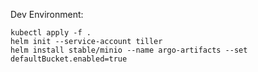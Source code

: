 Dev Environment:
```
kubectl apply -f .
helm init --service-account tiller
helm install stable/minio --name argo-artifacts --set defaultBucket.enabled=true
```
